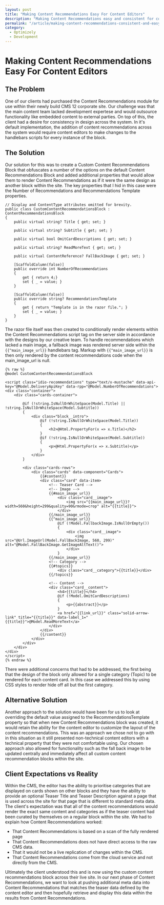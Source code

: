 ```yaml
---
layout: post
title: "Making Content Recommendations Easy For Content Editors"
description: "Making Content Recommendations easy and consistent for content editors using a custom block."
permalink: "/article/making-content-recommendations-consistent-and-easy-for-content-editors"
category:
  - Optimizely
  - Development
---
```


# Making Content Recommendations Easy For Content Editors

## The Problem
One of our clients had purchased the Content Recommendations module for use within their newly build CMS 12 corporate site.  Our challenge was that the main content team lacked development expertese and would outsource functionality like embedded content to external parties.  On top of this, the client had a desire for consistency in design across the system.  In it's default implementation, the addition of content recommendations across the system would require content editors to make changes to the handlebars scripts for every instance of the block.

## The Solution
Our solution for this was to create a Custom Content Recommendations Block that obfuscates a number of the options on the default Content Recommendations Block and added additional properties that would allow them to render Content Recommendations as if it were the same design as another block within the site.  The key properties that I hid in this case were the Number of Recommendations and Recommendations Template properties.

```
// Display and ContentType attributes omitted for brevity.
public class CustomContentRecommendationsBlock : ContentRecommendationsBlock
{
    public virtual string? Title { get; set; }

    public virtual string? Subtitle { get; set; }

    public virtual bool OmitCardDescriptions { get; set; }

    public virtual string? ReadMoreText { get; set; }

    public virtual ContentReference? FallBackImage { get; set; }

    [ScaffoldColumn(false)]
    public override int NumberOfRecommendations
    {
        get { return 4;}
        set { _ = value; }
    }

    [ScaffoldColumn(false)]
    public override string? RecommendationsTemplate
    {
        get { return "Template is in the razor file."; }
        set { _ = value; }
    }
}
```

The razor file itself was then created to conditionally render elements within the Content Recommendations script tag on the server side in accordance with the designs by our creative team. To handle recommendations which lacked a main image, a fallback image was rendered server side within the `{{^main_image_url}}` handlebars tag.  Markup with `{{^main_image_url}}` is then only rendered by the content recommendations code when the main_image_url is null.

```
{% raw %}
@model CustomContentRecommendationsBlock

<script class="idio-recommendations" type="text/x-mustache" data-api-key="@Model.DeliveryApiKey" data-rpp="@Model.NumberOfRecommendations">
<div class="container">
    <div class="cards-container">

        @if (!string.IsNullOrWhiteSpace(Model.Title) || !string.IsNullOrWhiteSpace(Model.Subtitle))
        {
            <div class="block__intro">
                @if (!string.IsNullOrWhiteSpace(Model.Title))
                {
                    <h2>@Html.PropertyFor(x => x.Title)</h2>
                }
                @if (!string.IsNullOrWhiteSpace(Model.Subtitle))
                {
                    <p>@Html.PropertyFor(x => x.Subtitle)</p>
                }
            </div>
        }

        <div class="cards-rows">
            <div class="cards" data-component="Cards">
                {{#content}}
                <div class="card" data-item>
                    <!-- Teaser Card -->
                    <!-- Image -->
                    {{#main_image_url}}
                        <div class="card__image">
                            <img src="{{main_image_url}}?width=560&height=299&quality=90&rmode=crop" alt="{{title}}">
                        </div>
                    {{/main_image_url}}
                    {{^main_image_url}}
                        @if (!Model.FallbackImage.IsNullOrEmpty())
                        {
                            <div class="card__image">
                                <img src="@Url.ImageUrl(Model.FallBackImage, 560, 299)" alt="@Model.FallBackImage.GetImageAltText()">
                            </div>
                        }
                    {{/main_image_url}}
                    <!-- Category -->
                    {{#topics}}
                        <div class="card__category">{{title}}</div>
                    {{/topics}}

                    <!-- Content -->
                    <div class="card__content">
                        <h4>{{title}}</h4>
                        @if (!Model.OmitCardDescriptions)
                        {
                            <p>{{abstract}}</p>
                        }
                        <a href="{{link_url}}" class="solid-arrow-link" title="{{title}}" data-label_1="{{title}}">@Model.ReadMoreText</a>
                    </div>
                </div>
                {{/content}}
            </div>
        </div>
    </div>
</div>
</script>
{% endraw %}
```

There were additional concerns that had to be addressed, the first being that the design of the block only allowed for a single category (Topic) to be rendered for each content card.  In this case we addressed this by using CSS styles to render hide off all but the first category.

## Alternative Solution

Another approach to the solution would have been for us to look at overriding the default value assigned to the RecommendationsTemplate property so that when new Content Recommendations block was created, it would retain the ability for the content editor to customize the layout of the content recommendations.  This was an approach we chose not to go with in this situation as it still presented non-technical content editors with a technical property that they were not comfortable using.  Our chosen approach also allowed for functionality such as the fall back image to be updated centrally and immediately affect all custom content recommendation blocks within the site.

## Client Expectations vs Reality

Within the CMS, the editor has the ability to prioritise categories that are displayed on cards shown on other blocks and they have the ability to provide an optional Teaser Title and Teaser Description against a page that is used across the site for that page that is different to standard meta data.  The client's expectation was that all of the content recommendations would render the exact same content and categories as if the teaser content had been curated by themselves on a regular block within the site. We had to explain how Content Recommendations worked:

- That Content Recommendations is based on a scan of the fully rendered page
- That Content Recommendations does not have direct access to the raw CMS data.
- That it would not be a live replication of changes within the CMS.
- That Content Recommendations come from the cloud service and not directly from the CMS.

Ultimately the client understood this and is now using the custom content recommendations block across their live site. In our next phase of Content Recommendations, we want to look at pushing additional meta data into Content Recommendations that matches the teaser data defined by the content editor and then hopefully retrieve and display this data within the results from Content Recommendations.
